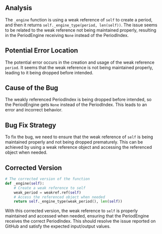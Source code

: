## Analysis
The `_engine` function is using a weak reference of `self` to create a period, and then it returns `self._engine_type(period, len(self))`. The issue seems to be related to the weak reference not being maintained properly, resulting in the PeriodEngine receiving `None` instead of the PeriodIndex.

## Potential Error Location
The potential error occurs in the creation and usage of the weak reference `period`. It seems that the weak reference is not being maintained properly, leading to it being dropped before intended.

## Cause of the Bug
The weakly referenced PeriodIndex is being dropped before intended, so the PeriodEngine gets `None` instead of the PeriodIndex. This leads to an error and incorrect behavior.

## Bug Fix Strategy
To fix the bug, we need to ensure that the weak reference of `self` is being maintained properly and not being dropped prematurely. This can be achieved by using a weak reference object and accessing the referenced object when needed.

## Corrected Version
```python
# The corrected version of the function
def _engine(self):
    # Create a weak reference to self
    weak_period = weakref.ref(self)
    # Access the referenced object when needed
    return self._engine_type(weak_period(), len(self))
```

With this corrected version, the weak reference to `self` is properly maintained and accessed when needed, ensuring that the PeriodEngine receives the correct PeriodIndex. This should resolve the issue reported on GitHub and satisfy the expected input/output values.